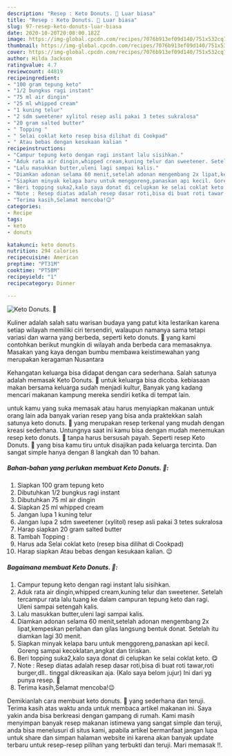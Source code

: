 ```yaml
---
description: "Resep : Keto Donuts. 🍩 Luar biasa"
title: "Resep : Keto Donuts. 🍩 Luar biasa"
slug: 97-resep-keto-donuts-luar-biasa
date: 2020-10-20T20:08:00.182Z
image: https://img-global.cpcdn.com/recipes/7076b913ef09d140/751x532cq70/keto-donuts-🍩-foto-resep-utama.jpg
thumbnail: https://img-global.cpcdn.com/recipes/7076b913ef09d140/751x532cq70/keto-donuts-🍩-foto-resep-utama.jpg
cover: https://img-global.cpcdn.com/recipes/7076b913ef09d140/751x532cq70/keto-donuts-🍩-foto-resep-utama.jpg
author: Hilda Jackson
ratingvalue: 4.7
reviewcount: 44819
recipeingredient:
- "100 gram tepung keto"
- "1/2 bungkus ragi instant"
- "75 ml air dingin"
- "25 ml whipped cream"
- "1 kuning telur"
- "2 sdm sweetener xylitol resep asli pakai 3 tetes sukralosa"
- "20 gram salted butter"
- " Topping "
- " Selai coklat keto resep bisa dilihat di Cookpad"
- " Atau bebas dengan kesukaan kalian "
recipeinstructions:
- "Campur tepung keto dengan ragi instant lalu sisihkan."
- "Aduk rata air dingin,whipped cream,kuning telur dan sweetener. Setelah tercampur rata lalu tuang ke dalam campuran tepung keto dan ragi. Uleni sampai setengah kalis."
- "Lalu masukkan butter,uleni lagi sampai kalis."
- "Diamkan adonan selama 60 menit,setelah adonan mengembang 2x lipat,kempeskan perlahan dan gilas langsung bentuk donat. Setelah itu diamkan lagi 30 menit."
- "Siapkan minyak kelapa baru untuk menggoreng,panaskan api kecil. Goreng sampai kecoklatan,angkat dan tiriskan."
- "Beri topping suka2,kalo saya donat di celupkan ke selai coklat keto. 😋"
- "Note : Resep diatas adalah resep dasar roti,bisa di buat roti tawar,roti burger,dll.. tinggal dikreasikan aja. (Kalo saya belom jujur) Ini dari yg punya resep. 😬"
- "Terima kasih,Selamat mencoba!😉"
categories:
- Recipe
tags:
- keto
- donuts

katakunci: keto donuts 
nutrition: 294 calories
recipecuisine: American
preptime: "PT31M"
cooktime: "PT58M"
recipeyield: "1"
recipecategory: Dinner

---
```



![Keto Donuts. 🍩](https://img-global.cpcdn.com/recipes/7076b913ef09d140/751x532cq70/keto-donuts-🍩-foto-resep-utama.jpg)

Kuliner adalah salah satu warisan budaya yang patut kita lestarikan karena setiap wilayah memiliki ciri tersendiri, walaupun namanya sama tetapi variasi dan warna yang berbeda, seperti keto donuts. 🍩 yang kami contohkan berikut mungkin di wilayah anda berbeda cara memasaknya. Masakan yang kaya dengan bumbu membawa keistimewahan yang merupakan keragaman Nusantara

Kehangatan keluarga bisa didapat dengan cara sederhana. Salah satunya adalah memasak Keto Donuts. 🍩 untuk keluarga bisa dicoba. kebiasaan makan bersama keluarga sudah menjadi kultur, Banyak yang kadang mencari makanan kampung mereka sendiri ketika di tempat lain.



untuk kamu yang suka memasak atau harus menyiapkan makanan untuk orang lain ada banyak varian resep yang bisa anda praktekkan salah satunya keto donuts. 🍩 yang merupakan resep terkenal yang mudah dengan kreasi sederhana. Untungnya saat ini kamu bisa dengan mudah menemukan resep keto donuts. 🍩 tanpa harus bersusah payah.
Seperti resep Keto Donuts. 🍩 yang bisa kamu tiru untuk disajikan pada keluarga tercinta. Dan sangat simple hanya dengan 8 langkah dan 10 bahan.


<!--inarticleads1-->

##### Bahan-bahan yang perlukan membuat Keto Donuts. 🍩:

1. Siapkan 100 gram tepung keto
1. Dibutuhkan 1/2 bungkus ragi instant
1. Dibutuhkan 75 ml air dingin
1. Siapkan 25 ml whipped cream
1. Jangan lupa 1 kuning telur
1. Jangan lupa 2 sdm sweetener (xylitol) resep asli pakai 3 tetes sukralosa
1. Harap siapkan 20 gram salted butter
1. Tambah  Topping :
1. Harus ada  Selai coklat keto (resep bisa dilihat di Cookpad)
1. Harap siapkan  Atau bebas dengan kesukaan kalian. 😉




<!--inarticleads2-->

##### Bagaimana membuat  Keto Donuts. 🍩:

1. Campur tepung keto dengan ragi instant lalu sisihkan.
1. Aduk rata air dingin,whipped cream,kuning telur dan sweetener. Setelah tercampur rata lalu tuang ke dalam campuran tepung keto dan ragi. Uleni sampai setengah kalis.
1. Lalu masukkan butter,uleni lagi sampai kalis.
1. Diamkan adonan selama 60 menit,setelah adonan mengembang 2x lipat,kempeskan perlahan dan gilas langsung bentuk donat. Setelah itu diamkan lagi 30 menit.
1. Siapkan minyak kelapa baru untuk menggoreng,panaskan api kecil. Goreng sampai kecoklatan,angkat dan tiriskan.
1. Beri topping suka2,kalo saya donat di celupkan ke selai coklat keto. 😋
1. Note : Resep diatas adalah resep dasar roti,bisa di buat roti tawar,roti burger,dll.. tinggal dikreasikan aja. (Kalo saya belom jujur) Ini dari yg punya resep. 😬
1. Terima kasih,Selamat mencoba!😉




Demikianlah cara membuat keto donuts. 🍩 yang sederhana dan teruji. Terima kasih atas waktu anda untuk membaca artikel makanan ini. Saya yakin anda bisa berkreasi dengan gampang di rumah. Kami masih menyimpan banyak resep makanan istimewa yang sangat simple dan teruji, anda bisa menelusuri di situs kami, apabila artikel bermanfaat jangan lupa untuk share dan simpan halaman website ini karena akan banyak update terbaru untuk resep-resep pilihan yang terbukti dan teruji. Mari memasak !!. 
